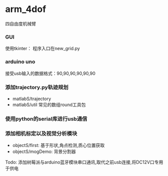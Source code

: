 # arm_4dof
四自由度机械臂

### GUI
使用tkinter：
  程序入口在new_grid.py
  
### arduino uno

接受usb输入的数据格式：90,90,90,90,90,90

### 添加trajectory.py轨迹规划
  - matlabS/trajectory
  - matlabS/util 常见的数组round工具包

### 使用python的serial库进行usb通信

### 添加相机标定以及视觉分析模块
 - objectS/first: 基于形状,角点检测,质心位置获取
 - objectS/mogDemo: 背景分割器

 Todo:
    添加树莓派与arduino蓝牙模块串口通讯,取代之前usb连接,将DC12V口专用于供电